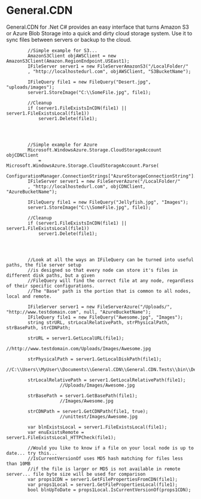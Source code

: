 # General.CDN
General.CDN for .Net C# provides an easy interface that turns Amazon S3 or Azure Blob Storage into a quick and dirty cloud storage system. Use it to sync files between servers or backup to the cloud.


            //Simple example for S3...
            AmazonS3Client objAWSClient = new AmazonS3Client(Amazon.RegionEndpoint.USEast1);
            IFileServer server1 = new FileServerAmazonS3("/LocalFolder/"
            , "http://localhostedurl.com", objAWSClient, "S3BucketName");
            
            IFileQuery file1 = new FileQuery("Desert.jpg", "uploads/images");
            server1.StoreImage("C:\\SomeFile.jpg", file1);
            
            //Cleanup
            if (server1.FileExistsInCDN(file1) || server1.FileExistsLocal(file1))
                server1.Delete(file1);




            //Simple example for Azure
            Microsoft.WindowsAzure.Storage.CloudStorageAccount objCDNClient
                = Microsoft.WindowsAzure.Storage.CloudStorageAccount.Parse(
                ConfigurationManager.ConnectionStrings["AzureStorageConnectionString"].ConnectionString);
            IFileServer server1 = new FileServerAzure("/LocalFolder/"
            , "http://localhostedurl.com", objCDNClient, "AzureBucketName");
            
            IFileQuery file1 = new FileQuery("Jellyfish.jpg", "Images");
            server1.StoreImage("C:\\SomeFile.jpg", file1);
            
            //Cleanup
            if (server1.FileExistsInCDN(file1) || server1.FileExistsLocal(file1))
                server1.Delete(file1);




            //Look at all the ways an IFileQuery can be turned into useful paths, the file server setup 
            //is designed so that every node can store it's files in different disk paths, but a given 
            //FileQuery will find the correct file at any node, regardless of their specific configurations. 
            //The "Base" path is the portion that is common to all nodes, local and remote.
            
            IFileServer server1 = new FileServerAzure("/Uploads/", "http://www.testdomain.com", null, "AzureBucketName");
            IFileQuery file1 = new FileQuery("Awesome.jpg", "Images");     
            string strURL, strLocalRelativePath, strPhysicalPath, strBasePath, strCDNPath;
            
            strURL = server1.GetLocalURL(file1); 
                        //http://www.testdomain.com/Uploads/Images/Awesome.jpg
                        
            strPhysicalPath = server1.GetLocalDiskPath(file1); 
                        //C:\\Users\\MyUser\\Documents\\General.CDN\\General.CDN.Tests\\bin\\Debug\\Uploads\\Images\\Awesome.jpg
                        
            strLocalRelativePath = server1.GetLocalRelativePath(file1); 
                        //Uploads/Images/Awesome.jpg
                        
            strBasePath = server1.GetBasePath(file1); 
                        //Images/Awesome.jpg
                        
            strCDNPath = server1.GetCDNPath(file1, true); 
                        //unittest/Images/Awesome.jpg
                        
            var blnExistsLocal = server1.FileExistsLocal(file1);
            var enuExistsRemote = server1.FileExistsLocal_HTTPCheck(file1);

            //Would you like to know if a file on your local node is up to date... try this...
            //IsCurrentVersionOf uses MD5 hash matching for files less than 10MB
            //if the file is larger or MD5 is not available in remote server... file byte size will be used for comparison
            var props1CDN = server1.GetFilePropertiesFromCDN(file1);
            var props1Local = server1.GetFilePropertiesLocal(file1);
            bool blnUpToDate = props1Local.IsCurrentVersionOf(props1CDN); 
           
